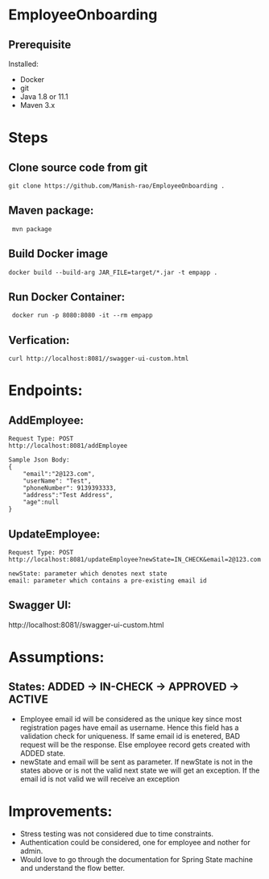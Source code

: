 # EmployeeOnboarding

## Prerequisite
Installed:
* Docker
* git
* Java 1.8 or 11.1
* Maven 3.x

# Steps
## Clone source code from git
` git clone https://github.com/Manish-rao/EmployeeOnboarding . `

## Maven package:
` mvn package`

## Build Docker image
` docker build --build-arg JAR_FILE=target/*.jar -t empapp . `

## Run Docker Container:
`  docker run -p 8080:8080 -it --rm empapp  `

## Verfication:
` curl http://localhost:8081//swagger-ui-custom.html `

# Endpoints:
## AddEmployee:
```
Request Type: POST
http://localhost:8081/addEmployee

Sample Json Body:
{
    "email":"2@123.com",
    "userName": "Test",
    "phoneNumber": 9139393333,
    "address":"Test Address",
    "age":null
}
```

## UpdateEmployee:
```
Request Type: POST
http://localhost:8081/updateEmployee?newState=IN_CHECK&email=2@123.com

newState: parameter which denotes next state 
email: parameter which contains a pre-existing email id
```

## Swagger UI:
http://localhost:8081//swagger-ui-custom.html

# Assumptions:

## States: ADDED -> IN-CHECK -> APPROVED -> ACTIVE

- Employee email id will be considered as the unique key since most registration pages have email as username. Hence this field has a validation check for uniqueness. If same email id is enetered, BAD request will be the response. Else employee record gets created with ADDED state.
- newState and email will be sent as parameter. If newState is not in the states above or is not the valid next state we will get an exception. If the email id is not valid we will receive an exception

# Improvements:

-  Stress testing was not considered due to time constraints. 
-  Authentication could be considered, one for employee and nother for admin.
-  Would love to go through the documentation for Spring State machine and understand the flow better. 




